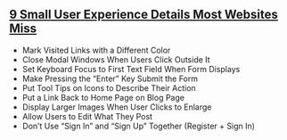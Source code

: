 ## [9 Small User Experience Details Most Websites Miss](http://uxmovement.com/forms/9-small-user-experience-details-most-websites-miss/)

- Mark Visited Links with a Different Color
- Close Modal Windows When Users Click Outside It
- Set Keyboard Focus to First Text Field When Form Displays
- Make Pressing the “Enter” Key Submit the Form
- Put Tool Tips on Icons to Describe Their Action
- Put a Link Back to Home Page on Blog Page
- Display Larger Images When User Clicks to Enlarge
- Allow Users to Edit What They Post
- Don’t Use “Sign In” and “Sign Up” Together (Register + Sign In)
